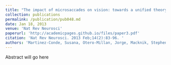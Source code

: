 ```yaml
---
title: "The impact of microsaccades on vision: towards a unified theory of saccadic function."
collection: publications
permalink: /publication/pub048.md
date: Jan 18, 2013
venue: 'Nat Rev Neurosci'
paperurl: 'http://academicpages.github.io/files/paper3.pdf'
citation: 'Nat Rev Neurosci. 2013 Feb;14(2):83-96. '
authors: 'Martinez-Conde, Susana, Otero-Millan, Jorge, Macknik, Stephen L'
---
```

Abstract will go here

